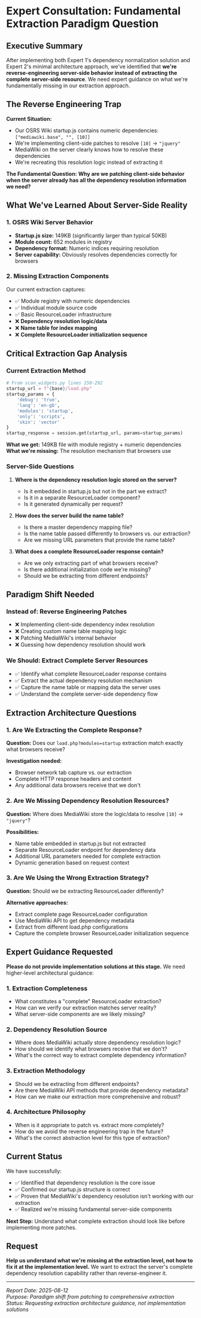 # Expert Consultation: Fundamental Extraction Paradigm Question

## Executive Summary

After implementing both Expert 1's dependency normalization solution and Expert 2's minimal architecture approach, we've identified that **we're reverse-engineering server-side behavior instead of extracting the complete server-side resource**. We need expert guidance on what we're fundamentally missing in our extraction approach.

## The Reverse Engineering Trap

**Current Situation:**
- Our OSRS Wiki startup.js contains numeric dependencies: `["mediawiki.base", "", [10]]`
- We're implementing client-side patches to resolve `[10]` → `"jquery"`
- MediaWiki on the server clearly knows how to resolve these dependencies
- We're recreating this resolution logic instead of extracting it

**The Fundamental Question:**
**Why are we patching client-side behavior when the server already has all the dependency resolution information we need?**

## What We've Learned About Server-Side Reality

### 1. OSRS Wiki Server Behavior
- **Startup.js size:** 149KB (significantly larger than typical 50KB)
- **Module count:** 652 modules in registry
- **Dependency format:** Numeric indices requiring resolution
- **Server capability:** Obviously resolves dependencies correctly for browsers

### 2. Missing Extraction Components
Our current extraction captures:
- ✅ Module registry with numeric dependencies
- ✅ Individual module source code  
- ✅ Basic ResourceLoader infrastructure
- ❌ **Dependency resolution logic/data**
- ❌ **Name table for index mapping**
- ❌ **Complete ResourceLoader initialization sequence**

## Critical Extraction Gap Analysis

### Current Extraction Method
```python
# From scan_widgets.py lines 150-292
startup_url = f"{base}/load.php"
startup_params = {
    'debug': 'true',
    'lang': 'en-gb', 
    'modules': 'startup',
    'only': 'scripts',
    'skin': 'vector'
}
startup_response = session.get(startup_url, params=startup_params)
```

**What we get:** 149KB file with module registry + numeric dependencies  
**What we're missing:** The resolution mechanism that browsers use

### Server-Side Questions
1. **Where is the dependency resolution logic stored on the server?**
   - Is it embedded in startup.js but not in the part we extract?
   - Is it in a separate ResourceLoader component?
   - Is it generated dynamically per request?

2. **How does the server build the name table?**
   - Is there a master dependency mapping file?
   - Is the name table passed differently to browsers vs. our extraction?
   - Are we missing URL parameters that provide the name table?

3. **What does a complete ResourceLoader response contain?**
   - Are we only extracting part of what browsers receive?
   - Is there additional initialization code we're missing?
   - Should we be extracting from different endpoints?

## Paradigm Shift Needed

### Instead of: Reverse Engineering Patches
- ❌ Implementing client-side dependency index resolution
- ❌ Creating custom name table mapping logic  
- ❌ Patching MediaWiki's internal behavior
- ❌ Guessing how dependency resolution should work

### We Should: Extract Complete Server Resources
- ✅ Identify what complete ResourceLoader response contains
- ✅ Extract the actual dependency resolution mechanism
- ✅ Capture the name table or mapping data the server uses
- ✅ Understand the complete server-side dependency flow

## Extraction Architecture Questions

### 1. Are We Extracting the Complete Response?
**Question:** Does our `load.php?modules=startup` extraction match exactly what browsers receive?

**Investigation needed:**
- Browser network tab capture vs. our extraction
- Complete HTTP response headers and content
- Any additional data browsers receive that we don't

### 2. Are We Missing Dependency Resolution Resources?
**Question:** Where does MediaWiki store the logic/data to resolve `[10]` → `"jquery"`?

**Possibilities:**
- Name table embedded in startup.js but not extracted
- Separate ResourceLoader endpoint for dependency data
- Additional URL parameters needed for complete extraction
- Dynamic generation based on request context

### 3. Are We Using the Wrong Extraction Strategy?
**Question:** Should we be extracting ResourceLoader differently?

**Alternative approaches:**
- Extract complete page ResourceLoader configuration
- Use MediaWiki API to get dependency metadata
- Extract from different load.php configurations
- Capture the complete browser ResourceLoader initialization sequence

## Expert Guidance Requested

**Please do not provide implementation solutions at this stage.** We need higher-level architectural guidance:

### 1. Extraction Completeness
- What constitutes a "complete" ResourceLoader extraction?
- How can we verify our extraction matches server reality?
- What server-side components are we likely missing?

### 2. Dependency Resolution Source
- Where does MediaWiki actually store dependency resolution logic?
- How should we identify what browsers receive that we don't?
- What's the correct way to extract complete dependency information?

### 3. Extraction Methodology
- Should we be extracting from different endpoints?
- Are there MediaWiki API methods that provide dependency metadata?
- How can we make our extraction more comprehensive and robust?

### 4. Architecture Philosophy  
- When is it appropriate to patch vs. extract more completely?
- How do we avoid the reverse engineering trap in the future?
- What's the correct abstraction level for this type of extraction?

## Current Status

We have successfully:
- ✅ Identified that dependency resolution is the core issue
- ✅ Confirmed our startup.js structure is correct
- ✅ Proven that MediaWiki's dependency resolution isn't working with our extraction
- ✅ Realized we're missing fundamental server-side components

**Next Step:** Understand what complete extraction should look like before implementing more patches.

## Request

**Help us understand what we're missing at the extraction level, not how to fix it at the implementation level.** We want to extract the server's complete dependency resolution capability rather than reverse-engineer it.

---

*Report Date: 2025-08-12*  
*Purpose: Paradigm shift from patching to comprehensive extraction*  
*Status: Requesting extraction architecture guidance, not implementation solutions*